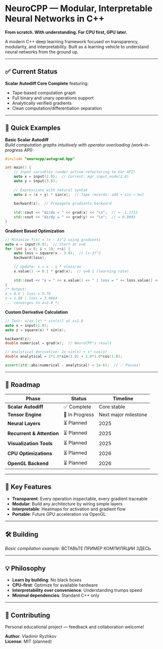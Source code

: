 # NeuroCPP — Modular, Interpretable Neural Networks in C++

**From scratch. With understanding. For CPU first, GPU later.**

A modern C++ deep learning framework focused on transparency, modularity, and interpretability. Built as a learning vehicle to understand neural networks from the ground up.

---

## ✅ Current Status

**Scalar Autodiff Core Complete** featuring:

- Tape-based computation graph
- Full binary and unary operations support
- Analytically verified gradients
- Clean computation/differentiation separation

---

## 🚀 Quick Examples
**Basic Scalar Autodiff**  
*Build computation graphs intuitively with operator overloading (work-in-progress API):*
```cpp
#include "neurocpp/autograd.hpp"

int main() {
    // Input variables (under active refactoring to Var API)
    auto x = input(2.0);  // Current: mgr.input_node(2.0)
    auto y = input(3.0);
    
    // Expressions with natural syntax
    auto z = (x + y) * sin(x);  // Tape records: add → sin → mul
    
    backward(z);  // Propagate gradients backward
    
    std::cout << "dz/dx = " << grad(x) << "\n";  // ≈ -1.1712
    std::cout << "dz/dy = " << grad(y) << "\n";  // ≈ 0.9093
}
```
**Gradient Based Optimization**
```cpp
// Minimize f(x) = (x - 3)^2 using gradients
auto x = input(0.0);  // Start at x=0
for (int i = 0; i < 10; ++i) {
    auto loss = square(x - 3.0);  // (x-3)^2
    backward(loss);
    
    // Update: x = x - η * ∂loss/∂x
    x.value() -= 0.1 * grad(x);  // η=0.1 (learning rate)
    
    std::cout << "x = " << x.value() << " | loss = " << loss.value() << "\n";
}
/* Output:
x = 0.6 | loss = 5.76
x = 1.08 | loss = 3.6864
... converges to x=3.0 */
```
**Custom Derivative Calculation**
```cpp
// Test: ∂/∂x [x² * sin(x)] at x=1.0
auto x = input(1.0);
auto z = square(x) * sin(x);

backward(z);
double numerical = grad(x);  // NeuroCPP's result

// Analytical derivative: 2x·sin(x) + x²·cos(x)
double analytical = 2*1.0*sin(1.0) + 1.0*1.0*cos(1.0);

assert(std::abs(numerical - analytical) < 1e-6);  // ✅ Passes!
```
---

## 🏃 Roadmap

| Phase | Status | Timeline |
|-------|--------|----------|
| **Scalar Autodiff** | ✅ Complete | Core stable |
| **Tensor Engine** | 🔄 In Progress | Next major milestone |
| **Neural Layers** | ⏳ Planned | 2025 |
| **Recurrent & Attention** | ⏳ Planned | 2025 |
| **Visualization Tools** | ⏳ Planned | 2025 |
| **CPU Optimizations** | ⏳ Planned | 2026 |
| **OpenGL Backend** | ⏳ Planned | 2026 |

---

## 🎯 Key Features

- **Transparent**: Every operation inspectable, every gradient traceable
- **Modular**: Build any architecture by wiring simple layers
- **Interpretable**: Heatmaps for activation and gradient flow
- **Portable**: Future GPU acceleration via OpenGL

---

## 🛠 Building

*Basic compilation example:*
ВСТАВЬТЕ ПРИМЕР КОМПИЛЯЦИИ ЗДЕСЬ

---

## 💡 Philosophy

- **Learn by building**: No black boxes
- **CPU-first**: Optimize for available hardware
- **Interpretability over convenience**: Understanding trumps speed
- **Minimal dependencies**: Standard C++ only

---

## 🤝 Contributing

Personal educational project — feedback and collaboration welcome!

**Author**: Vladimir Ryzhkov  
**License**: MIT (planned)
